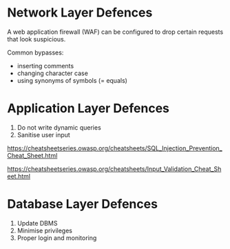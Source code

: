 # Network Layer Defences
A web application firewall (WAF) can be configured to drop certain requests that look suspicious.

Common bypasses:
- inserting comments
- changing character case
- using synonyms of symbols (= equals)

# Application Layer Defences
1. Do not write dynamic queries
2. Sanitise user input

https://cheatsheetseries.owasp.org/cheatsheets/SQL_Injection_Prevention_Cheat_Sheet.html

https://cheatsheetseries.owasp.org/cheatsheets/Input_Validation_Cheat_Sheet.html

# Database Layer Defences
1. Update  DBMS
2. Minimise privileges
3. Proper login and monitoring 